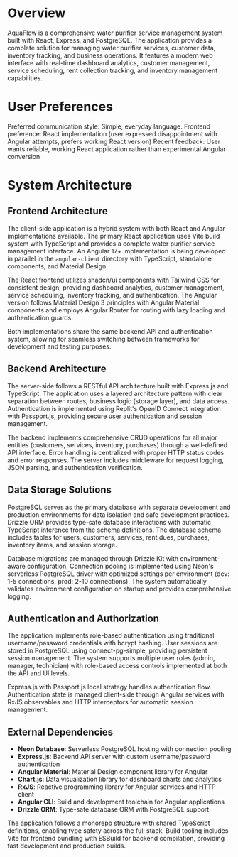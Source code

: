 # Overview

AquaFlow is a comprehensive water purifier service management system built with React, Express, and PostgreSQL. The application provides a complete solution for managing water purifier services, customer data, inventory tracking, and business operations. It features a modern web interface with real-time dashboard analytics, customer management, service scheduling, rent collection tracking, and inventory management capabilities.

# User Preferences

Preferred communication style: Simple, everyday language.
Frontend preference: React implementation (user expressed disappointment with Angular attempts, prefers working React version)
Recent feedback: User wants reliable, working React application rather than experimental Angular conversion

# System Architecture

## Frontend Architecture
The client-side application is a hybrid system with both React and Angular implementations available. The primary React application uses Vite build system with TypeScript and provides a complete water purifier service management interface. An Angular 17+ implementation is being developed in parallel in the `angular-client` directory with TypeScript, standalone components, and Material Design.

The React frontend utilizes shadcn/ui components with Tailwind CSS for consistent design, providing dashboard analytics, customer management, service scheduling, inventory tracking, and authentication. The Angular version follows Material Design 3 principles with Angular Material components and employs Angular Router for routing with lazy loading and authentication guards.

Both implementations share the same backend API and authentication system, allowing for seamless switching between frameworks for development and testing purposes.

## Backend Architecture
The server-side follows a RESTful API architecture built with Express.js and TypeScript. The application uses a layered architecture pattern with clear separation between routes, business logic (storage layer), and data access. Authentication is implemented using Replit's OpenID Connect integration with Passport.js, providing secure user authentication and session management.

The backend implements comprehensive CRUD operations for all major entities (customers, services, inventory, purchases) through a well-defined API interface. Error handling is centralized with proper HTTP status codes and error responses. The server includes middleware for request logging, JSON parsing, and authentication verification.

## Data Storage Solutions
PostgreSQL serves as the primary database with separate development and production environments for data isolation and safe development practices. Drizzle ORM provides type-safe database interactions with automatic TypeScript inference from the schema definitions. The database schema includes tables for users, customers, services, rent dues, purchases, inventory items, and session storage.

Database migrations are managed through Drizzle Kit with environment-aware configuration. Connection pooling is implemented using Neon's serverless PostgreSQL driver with optimized settings per environment (dev: 1-5 connections, prod: 2-10 connections). The system automatically validates environment configuration on startup and provides comprehensive logging.

## Authentication and Authorization
The application implements role-based authentication using traditional username/password credentials with bcrypt hashing. User sessions are stored in PostgreSQL using connect-pg-simple, providing persistent session management. The system supports multiple user roles (admin, manager, technician) with role-based access controls implemented at both the API and UI levels.

Express.js with Passport.js local strategy handles authentication flow. Authentication state is managed client-side through Angular services with RxJS observables and HTTP interceptors for automatic session management.

## External Dependencies
- **Neon Database**: Serverless PostgreSQL hosting with connection pooling
- **Express.js**: Backend API server with custom username/password authentication
- **Angular Material**: Material Design component library for Angular
- **Chart.js**: Data visualization library for dashboard charts and analytics
- **RxJS**: Reactive programming library for Angular services and HTTP client
- **Angular CLI**: Build and development toolchain for Angular applications
- **Drizzle ORM**: Type-safe database ORM with PostgreSQL support

The application follows a monorepo structure with shared TypeScript definitions, enabling type safety across the full stack. Build tooling includes Vite for frontend bundling with ESBuild for backend compilation, providing fast development and production builds.